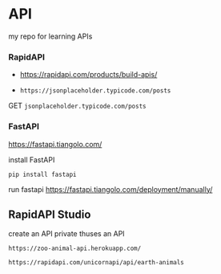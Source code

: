 
# API

my repo for learning APIs


### RapidAPI

- https://rapidapi.com/products/build-apis/

- `https://jsonplaceholder.typicode.com/posts`


GET `jsonplaceholder.typicode.com/posts`

### FastAPI

https://fastapi.tiangolo.com/



install FastAPI
```
pip install fastapi
```

run fastapi 
https://fastapi.tiangolo.com/deployment/manually/



## RapidAPI Studio

create an API private thuses an API 

`https://zoo-animal-api.herokuapp.com/`

`https://rapidapi.com/unicornapi/api/earth-animals`




















